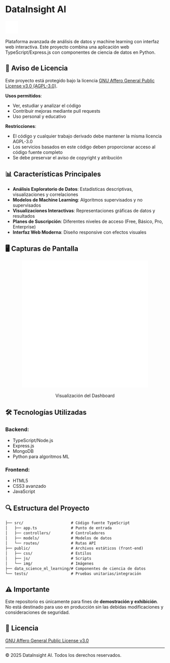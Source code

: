 # DataInsight AI

![DataInsight AI Banner](public/img/pattern-dot.svg)

Plataforma avanzada de análisis de datos y machine learning con interfaz web interactiva. Este proyecto combina una aplicación web TypeScript/Express.js con componentes de ciencia de datos en Python.

## 🛑 Aviso de Licencia

Este proyecto está protegido bajo la licencia [GNU Affero General Public License v3.0 (AGPL-3.0)](LICENSE). 

**Usos permitidos**:
- Ver, estudiar y analizar el código
- Contribuir mejoras mediante pull requests
- Uso personal y educativo

**Restricciones**:
- El código y cualquier trabajo derivado debe mantener la misma licencia AGPL-3.0
- Los servicios basados en este código deben proporcionar acceso al código fuente completo
- Se debe preservar el aviso de copyright y atribución

## 📊 Características Principales

- **Análisis Exploratorio de Datos**: Estadísticas descriptivas, visualizaciones y correlaciones
- **Modelos de Machine Learning**: Algoritmos supervisados y no supervisados
- **Visualizaciones Interactivas**: Representaciones gráficas de datos y resultados
- **Planes de Suscripción**: Diferentes niveles de acceso (Free, Básico, Pro, Enterprise)
- **Interfaz Web Moderna**: Diseño responsive con efectos visuales

## 🖥️ Capturas de Pantalla

<div align="center">
  <img src="public/img/pattern-dot.svg" alt="Dashboard" width="400"/>
  <p>Visualización del Dashboard</p>
</div>

## 🛠️ Tecnologías Utilizadas

### Backend:
- TypeScript/Node.js
- Express.js
- MongoDB
- Python para algoritmos ML

### Frontend:
- HTML5
- CSS3 avanzado
- JavaScript

## 🔍 Estructura del Proyecto

```
├── src/                     # Código fuente TypeScript
│   ├── app.ts               # Punto de entrada
│   ├── controllers/         # Controladores
│   ├── models/              # Modelos de datos
│   └── routes/              # Rutas API
├── public/                  # Archivos estáticos (front-end)
│   ├── css/                 # Estilos
│   ├── js/                  # Scripts
│   └── img/                 # Imágenes
├── data_science_ml_learning/# Componentes de ciencia de datos
└── tests/                   # Pruebas unitarias/integración
```

## ⚠️ Importante

Este repositorio es únicamente para fines de **demostración y exhibición**. No está destinado para uso en producción sin las debidas modificaciones y consideraciones de seguridad.

## 📄 Licencia

[GNU Affero General Public License v3.0](LICENSE)

---

© 2025 DataInsight AI. Todos los derechos reservados.
